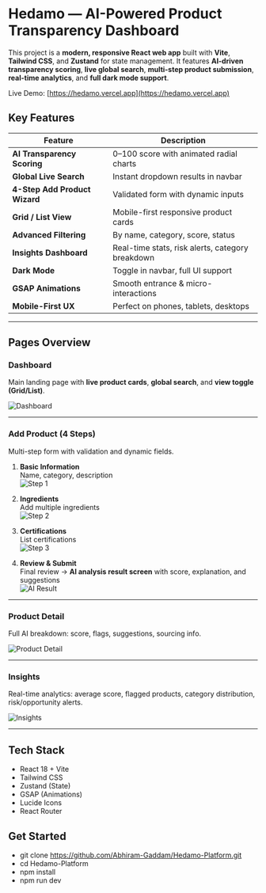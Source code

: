 # Hedamo — AI-Powered Product Transparency Dashboard

This project is a **modern, responsive React web app** built with **Vite**, **Tailwind CSS**, and **Zustand** for state management. It features **AI-driven transparency scoring**, **live global search**, **multi-step product submission**, **real-time analytics**, and **full dark mode support**.

Live Demo: [https://hedamo.vercel.app](https://hedamo.vercel.app) 

## Key Features

| Feature | Description |
|-------|-----------|
| **AI Transparency Scoring** | 0–100 score with animated radial charts |
| **Global Live Search** | Instant dropdown results in navbar |
| **4-Step Add Product Wizard** | Validated form with dynamic inputs |
| **Grid / List View** | Mobile-first responsive product cards |
| **Advanced Filtering** | By name, category, score, status |
| **Insights Dashboard** | Real-time stats, risk alerts, category breakdown |
| **Dark Mode** | Toggle in navbar, full UI support |
| **GSAP Animations** | Smooth entrance & micro-interactions |
| **Mobile-First UX** | Perfect on phones, tablets, desktops |

---

## Pages Overview

### Dashboard  
Main landing page with **live product cards**, **global search**, and **view toggle (Grid/List)**.

![Dashboard](https://via.placeholder.com/1200x800/2563EB/ffffff?text=Dashboard+Page)

---

### Add Product (4 Steps)  
Multi-step form with validation and dynamic fields.

1. **Basic Information**  
   Name, category, description  
   ![Step 1](https://via.placeholder.com/1200x800/38BDF8/ffffff?text=Step+1:+Basic+Info)

2. **Ingredients**  
   Add multiple ingredients  
   ![Step 2](https://via.placeholder.com/1200x800/06B6D4/ffffff?text=Step+2:+Ingredients)

3. **Certifications**  
   List certifications  
   ![Step 3](https://via.placeholder.com/1200x800/0EA5E9/ffffff?text=Step+3:+Certifications)

4. **Review & Submit**  
   Final review → **AI analysis result screen** with score, explanation, and suggestions  
   ![AI Result](https://via.placeholder.com/1200x800/10B981/ffffff?text=AI+Analysis+Complete%21)

---

### Product Detail  
Full AI breakdown: score, flags, suggestions, sourcing info.

![Product Detail](https://via.placeholder.com/1200x800/8B5CF6/ffffff?text=Product+Detail+Page)

---

### Insights  
Real-time analytics: average score, flagged products, category distribution, risk/opportunity alerts.

![Insights](https://via.placeholder.com/1200x800/F59E0B/ffffff?text=Insights+Dashboard)

---

## Tech Stack

 
* React 18 + Vite
* Tailwind CSS
* Zustand (State)
* GSAP (Animations)
* Lucide Icons
* React Router

## Get Started

* git clone https://github.com/Abhiram-Gaddam/Hedamo-Platform.git
* cd  Hedamo-Platform
* npm install
* npm run dev

 
